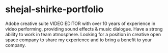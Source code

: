 # shejal-shirke-portfolio
Adobe creative suite VIDEO EDITOR with over 10 years of experience in video performing, providing sound effects &amp; music dialogue. Have a strong ability to work in team atmosphere. Looking for a position in creative open space company to share my experience and to bring a benefit to your company.
